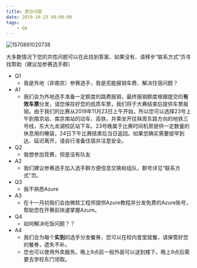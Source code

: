 ```yaml
---
title: 常见问题
date: 2019-10-25 00:00:00
tags:
	- QA
---
```

![1570891020738](/rule/1570891020738.png)

大多数情况下您的共性问题可以在此找到答案、如果没有、请移步“联系方式”页寻找帮助（建议加参赛选手群）

* Q1
  * 我是外地（非南京）参赛选手，我是否能报销车费、解决住宿问题？
* A1
  * 我们会为外地选手准备一定额度的路费报销，最终报销额度根据提交的**有效车票**分发，请您保存好您的纸质车票，我们将于大赛结束后提供车票报销。由于我们的比赛从2019年11月23日上午开始，所以您可以选择23号上午到南京站、南京南站的动车、高铁，并乘坐开往秣周东路方向的地铁三号线，东大九龙湖校区站下车。23号晚属于比赛时间机房提供一定数量的休息用的睡袋，24日下午比赛结束后当日返回。如果您确实需要提早到达、延迟离开，请自行准备住宿并注意安全。
* Q2
  * 我想参加竞赛，但是没有队友
* A2
  * 我们建议参赛选手加入选手群方便信息交换和组队，群号详见“联系方式”页。
* Q3
  * 我不熟悉Azure
* A3
  * 在十一月初我们会由微软工程师提供Azure教程并分发免费的Azure账号，帮助您在开赛前快速掌握Azure。
* Q4
  * 如何解决吃饭问题？？
* A4
  * 我们会为每个**实到**的选手分发餐券，您可以在校内食堂就餐，请保管好您的餐券，遗失不补。
  * 您也可以使用外卖服务。晚上9点前一般外面可以送到楼下。晚上9点后需要去学校东门领取。